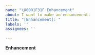 ```yaml
---
name: "\U0001F31F Enhancement"
about: I want to make an enhancement.
title: "[Enhancement]: "
labels: ''
assignees: ''

---
```


**Enhancement**
